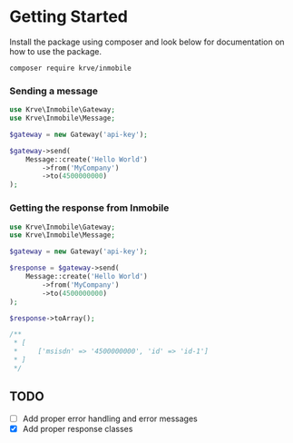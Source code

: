 # Getting Started

Install the package using composer and look below for documentation on how to use the package.
````
composer require krve/inmobile
````

### Sending a message
```php
use Krve\Inmobile\Gateway;
use Krve\Inmobile\Message;

$gateway = new Gateway('api-key');

$gateway->send(
    Message::create('Hello World')
        ->from('MyCompany')
        ->to(4500000000)
);
```

### Getting the response from Inmobile
```php
use Krve\Inmobile\Gateway;
use Krve\Inmobile\Message;

$gateway = new Gateway('api-key');

$response = $gateway->send(
    Message::create('Hello World')
        ->from('MyCompany')
        ->to(4500000000)
);

$response->toArray();

/**
 * [
 *     ['msisdn' => '4500000000', 'id' => 'id-1']
 * ] 
 */
```

## TODO
- [ ] Add proper error handling and error messages
- [x] Add proper response classes
